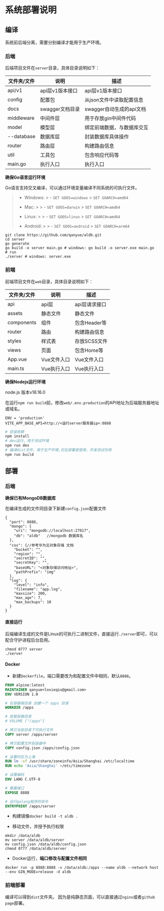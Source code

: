 # 系统部署说明

## 编译

系统前后端分离，需要分别编译才能用于生产环境。

### 后端


后端项目文件在`server`目录，具体目录说明如下：

| 文件夹/文件     | 说明          | 描述                |
|------------|-------------|-------------------|
| api/v1     | api层v1版本接口  | api层v1版本接口        |
| config     | 配置包         | 从json文件中读取配置信息    |
| docs       | swagger文档目录 | swagger自动生成的api文档 |
| middleware | 中间件层        | 用于存放gin中间件代码      |
| model      | 模型层         | 绑定前端数据，与数据库交互     |
| --database | 数据库层        | 封装数据库具体操作         |
| router     | 路由层         | 构建路由信息            |
| util       | 工具包         | 包含响应代码等           |
| main.go    | 执行入口        | 执行入口              |



**确保Go语言运行环境**

Go语言支持交叉编译，可以通过环境变量编译不同系统的可执行文件。

> - Windows:
    >   - `SET GOOS=windows`
    >     `SET GOARCH=amd64`
>
> - Mac:
    >
    >   - `SET GOOS=darwin`
    >     `SET GOARCH=amd64`
>
> - Linux:
    >
    >   - `SET GOOS=linux`
    >     `SET GOARCH=amd64`
>
> - Android:
    >
    >   - `SET GOOS=android`
    >     `SET GOARCH=arm64`

```shell
git clone https://github.com/qanyue/aldb.git
cd server
go generate
go build -o server main.go # windows: go build -o server.exe main.go
# run
./server # windows: server.exe
```

### 前端

前端项目文件在`web`目录，具体目录说明如下：

| 文件夹/文件     | 说明      | 描述        |
|------------|---------|-----------|
| api        | api层    | api层请求接口  |
| assets     | 静态文件    | 静态文件      |
| components | 组件      | 包含Header等 |
| router     | 路由      | 构建路由信息    |
| styles     | 样式表     | 存放SCSS文件  |
| views      | 页面      | 包含Home等   |
| App.vue    | Vue文件入口 | Vue文件入口   |
| main.ts    | Vue执行入口 | Vue执行入口   |

**确保Nodejs运行环境**

node.js 版本v18.16.0

在运行`npm run build`前，修改`web/.env.production`的API地址为后端服务器地址或域名。

```ABAP
ENV = 'production'
VITE_APP_BASE_API=http://<运行server服务器ip>:8888 
```

```bash
# 安装依赖
npm install
# dev运行，用于测试环境
npm run dev
# 编译dist文件，用于生产环境,仅在部署是使用，开发测试勿用
npm run build
```

<div STYLE="page-break-after: always;"></div>

## 部署

### 后端

**确保已有MongoDB数据库**

在编译生成的文件同目录下新建`config.json`配置文件

```json5
{
  "port": 8888,
  "mongo": {
    "uri": "mongodb://localhost:27017",
    "db": "aldb"   //mongodb 数据库名
  },
  "cos": {//参考华为云对象存储 文档
    "bucket": "",
    "region": "",
    "secretID": "",
    "secretKey": "",
    "baseURL": "<对象存储访问地址>",
    "pathPrefix": "img"
  },
  "log": {
    "level": "info",
    "filename": "app.log",
    "maxsize": 200,
    "max_age": 7,
    "max_backups": 10
  }
}
```

#### 直接运行

后端编译生成的文件是Linux的可执行二进制文件，直接运行`./server`即可，可以配合守护进程后台启用。

```shell
chmod 0777 server
./server
```

<div STYLE="page-break-after: always;"></div>

#### Docker

- 新建`Dockerfile`，端口需要改为和配置文件中相同，默认`8888`。

```dockerfile
FROM alpine:latest
MAINTAINER qanyue<loxieqiu@gmail.com>
ENV VERSION 1.0

# 在容器根目录 创建一个 apps 目录
WORKDIR /apps

# 挂载容器目录
# VOLUME ["/apps"]

# 拷贝当前目录下可执行文件
COPY server /apps/server

# 拷贝配置文件到容器中
COPY config.json /apps/config.json

# 设置时区为上海
RUN ln -sf /usr/share/zoneinfo/Asia/Shanghai /etc/localtime
RUN echo 'Asia/Shanghai' >/etc/timezone

# 设置编码
ENV LANG C.UTF-8

# 暴露端口
EXPOSE 8888

# 运行golang程序的命令
ENTRYPOINT /apps/server
```

- 构建镜像`docker build -t aldb .`

- 移动文件，并授予执行权限

```shell
mkdir /data/aldb
mv server /data/aldb/server
mv config.json /data/aldb/config.json
chmod 0777 /data/aldb/server
```

- Docker运行，**端口修改与配置文件相同**

```shell
docker run -p 8888:8888 -v /data/aldb:/apps --name aldb --network host --env GIN_MODE=release -d aldb
```

<div STYLE="page-break-after: always;"></div>

### 前端部署

编译可以得到`dist`文件夹。
因为是纯静态页面，可以直接通过`nginx`或者`github page`部署。


